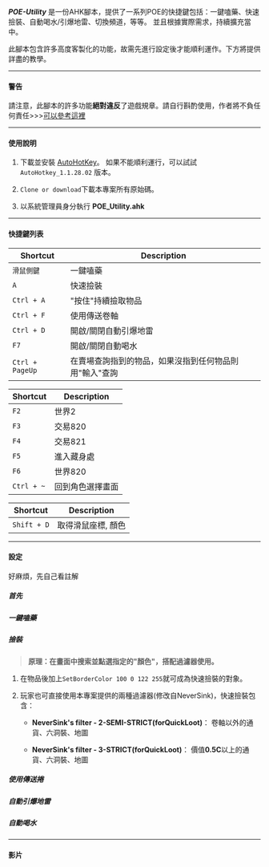 
***POE-Utility***
是一份AHK腳本，提供了一系列POE的快捷鍵包括：一鍵嗑藥、快速撿裝、自動喝水/引爆地雷、切換頻道，等等。
並且根據實際需求，持續擴充當中。

此腳本包含許多高度客製化的功能，故需先進行設定後才能順利運作。下方將提供詳盡的教學。

---
#### 警告 ####

請注意，此腳本的許多功能**絕對違反**了遊戲規章。請自行斟酌使用，作者將不負任何責任>>>[可以參考這裡](https://www.ptt.cc/bbs/PathofExile/M.1536799446.A.BB1.html)

---

#### 使用說明 ####

1. 下載並安裝 [AutoHotKey](https://www.autohotkey.com/)。 如果不能順利運行，可以試試 `AutoHotkey_1.1.28.02` 版本。

2. `Clone or download`下載本專案所有原始碼。

3. 以系統管理員身分執行 **POE_Utility.ahk**

---

#### 快捷鍵列表 ####

|Shortcut|Description|
|---    |---    |
| `滑鼠側鍵`      | 一鍵嗑藥 
| `A`      | 快速撿裝
| `Ctrl + A`      | "按住"持續撿取物品
| `Ctrl + F`      | 使用傳送卷軸 
| `Ctrl + D`      | 開啟/關閉自動引爆地雷
| `F7`      | 開啟/關閉自動喝水
| `Ctrl + PageUp`      | 在賣場查詢指到的物品，如果沒指到任何物品則用"輸入"查詢

|Shortcut|Description|
|---    |---    |
| `F2`      | 世界2
| `F3`      | 交易820
| `F4`      | 交易821
| `F5`      | 進入藏身處
| `F6`      | 世界820
| `Ctrl + ~`      | 回到角色選擇畫面

|Shortcut|Description|
|---    |---    |
| `Shift + D`      | 取得滑鼠座標, 顏色

---

#### 設定 ####
好麻煩，先自己看註解

##### 首先 #####

##### 一鍵嗑藥 #####

##### 撿裝 #####

>**原理：在畫面中搜索並點選指定的"顏色"，搭配過濾器使用。**

1. 在物品後加上`SetBorderColor 100 0 122 255`就可成為快速撿裝的對象。

2. 玩家也可直接使用本專案提供的兩種過濾器(修改自NeverSink)，快速撿裝包含：

   + **NeverSink's filter - 2-SEMI-STRICT(forQuickLoot)**： 卷軸以外的通貨、六洞裝、地圖

   + **NeverSink's filter - 3-STRICT(forQuickLoot)**： 價值**0.5C**以上的通貨、六洞裝、地圖

##### 使用傳送捲 #####

##### 自動引爆地雷 #####

##### 自動喝水 #####

---

#### 影片 ####

<a href="https://www.youtube.com/watch?v=-sM8SynMM5I" target="_blank"></a>
